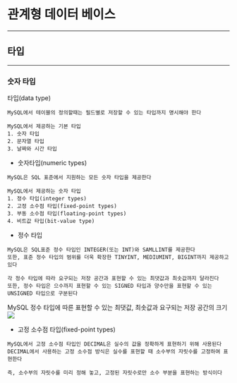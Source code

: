 # 관계형 데이터 베이스
---
## 타입
---
### 숫자 타입
 타입(data type)
 ```
 MySQL에서 테이블의 정의할때는 필드별로 저장할 수 있는 타입까지 명시해야 한다

 MySQL에서 제공하는 기본 타입
 1. 숫자 타입
 2. 문자열 타입
 3. 날짜와 시간 타입
 ```
 - 숫자타입(numeric types)
 ```
 MySQL은 SQL 표준에서 지원하는 모든 숫자 타입을 제공한다

 MySQL에서 제공하는 숫자 타입
 1. 정수 타입(integer types)
 2. 고정 소수점 타입(fixed-point types)
 3. 부동 소수점 타입(floating-point types)
 4. 비트값 타입(bit-value type)
 ```
 - 정수 타입
 ```
MySQL은 SQL표준 정수 타입인 INTEGER(또는 INT)와 SAMLLINT를 제공한다
또한, 표준 정수 타입의 범위를 더욱 확장한 TINYINT, MEDIUMINT, BIGINT까지 제공하고 있다

각 정수 타입에 따라 요구되는 저장 공간과 표현할 수 있는 최댓값과 최솟값까지 달라진다
또한, 정수 타입은 으수까지 표현할 수 있는 SIGNED 타입과 양수만을 표현할 수 있는 UNSIGNED 타입으로 구분된다
```
MySQL 정수 타입에 따른 표현할 수 있는 최댓값, 최솟값과 요구되는 저장 공간의 크기
![](https://velog.velcdn.com/images%2Fdnjscksdn98%2Fpost%2F516cf6b8-e695-40c3-aa1f-9ca470322a9f%2Fimage.png)

- 고정 소수점 타입(fixed-point types)
```
MySQL에서 고정 소수점 타입인 DECIMAL은 실수의 값을 정확하게 표현하기 위해 사용된다
DECIMAL에서 사용하는 고정 소수점 방식은 실수를 표현할 때 소수부의 자릿수를 고정하여 표현한다

즉, 소수부의 자릿수를 미리 정해 놓고, 고정된 자릿수로만 소수 부분을 표현하는 방식이다
```